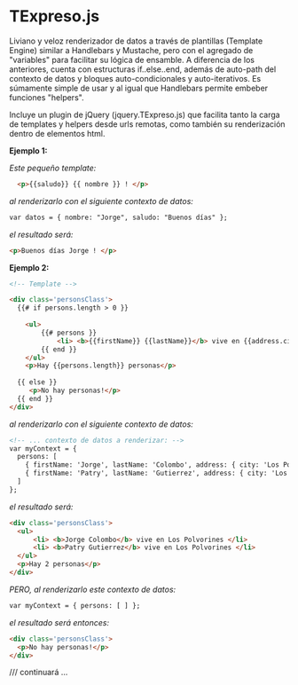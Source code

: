 ﻿# TExpreso.js

Liviano y veloz renderizador de datos a través de plantillas (Template Engine) similar a Handlebars y Mustache, pero con el agregado de "variables" para facilitar su lógica de ensamble.
A diferencia de los anteriores, cuenta con estructuras if..else..end, además de auto-path del contexto de datos y bloques auto-condicionales y auto-iterativos. 
Es súmamente simple de usar y al igual que Handlebars permite embeber funciones "helpers".

Incluye un plugin de jQuery (jquery.TExpreso.js) que facilita tanto la carga de templates y helpers desde urls remotas, como también su renderización dentro de elementos html. 

<b>Ejemplo 1:</b> 
  
  *Este pequeño template:*<br>
```html
  <p>{{saludo}} {{ nombre }} ! </p>
```
  *al renderizarlo con el siguiente contexto de datos:*
```html
var datos = { nombre: "Jorge", saludo: "Buenos días" };
```
  *el resultado será:*<br>
```html
<p>Buenos días Jorge ! </p>
```
  
  
<b>Ejemplo 2:</b> 

```html
<!-- Template -->

<div class='personsClass'>
  {{# if persons.length > 0 }}
  
	<ul>
		{{# persons }}
			<li> <b>{{firstName}} {{lastName}}</b> vive en {{address.city}} </li> 
		{{ end }}  
	</ul>
	<p>Hay {{persons.length}} personas</p>
	
  {{ else }}
     <p>No hay personas!</p>
  {{ end }}  
</div>
```
  *al renderizarlo con el siguiente contexto de datos:*
```html
<!-- ... contexto de datos a renderizar: -->
var myContext = {
  persons: [
    { firstName: 'Jorge', lastName: 'Colombo', address: { city: 'Los Polvorines', age: '53' }  },
    { firstName: 'Patry', lastName: 'Gutierrez', address: { city: 'Los Polvorines', age: '51' }  },
  ]
};
```
  *el resultado será:*<br>
```html
<div class='personsClass'>
  <ul>
      <li> <b>Jorge Colombo</b> vive en Los Polvorines </li> 
      <li> <b>Patry Gutierrez</b> vive en Los Polvorines </li> 
  </ul>
  <p>Hay 2 personas</p>
</div>
```
  *PERO, al renderizarlo este contexto de datos:*
```html
var myContext = { persons: [ ] };
```
  *el resultado será entonces:*<br>
```html
<div class='personsClass'>
  <p>No hay personas!</p>
</div>
```

/// continuará ...
